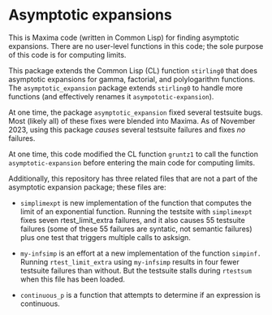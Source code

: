 # Asymptotic expansions

This is Maxima code (written in Common Lisp) for finding asymptotic expansions. There are no user-level functions in this code; the sole purpose of this code is for computing limits. 

This package extends the Common Lisp (CL) function `stirling0` that does 
asymptotic expansions for gamma, factorial, and polylogarithm functions.
The `asymptotic_expansion` package extends `stirling0` to handle 
more functions (and effectively renames it `asympototic-expansion`).

At one time, the package `asymptotic_expansion` fixed several testsuite bugs. Most (likely all) of these fixes were blended into Maxima. As of November 2023, using this package _causes_ several testsuite failures and fixes _no_ failures.

At one time, this code modified the CL function `gruntz1` to call the function `asymptotic-expansion` before entering the main code for computing limits.

Additionally, this repository has three related files that are not a part of the
asymptotic expansion package; these files are:

* `simplimexpt` is new implementation of the function that computes the limit of an exponential function. Running the testsite with `simplimexpt` fixes seven rtest_limit_extra failures, and it also causes 55 testsuite failures (some of these
55 failures are syntatic, not semantic failures) plus one
test that triggers multiple calls to asksign.

* `my-infsimp` is an effort at a new implementation of the function `simpinf.` Running `rtest_limit_extra` using `my-infsimp` results in four fewer testsuite failures than without. But the testsuite stalls during `rtestsum` when this file has been loaded. 

* `continuous_p` is a function that attempts to determine if an expression is continuous.

